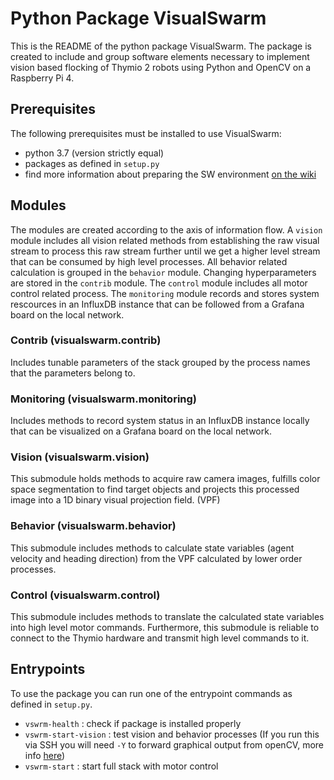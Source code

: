 # Python Package VisualSwarm
This is the README of the python package VisualSwarm. The package is created to include and group software elements necessary to implement 
vision based flocking of Thymio 2 robots using Python and OpenCV on a Raspberry Pi 4.

## Prerequisites
The following prerequisites must be installed to use VisualSwarm:
* python 3.7 (version strictly equal)
* packages as defined in `setup.py`
* find more information about preparing the SW environment [on the wiki](https://github.com/mezdahun/VisualSwarm/wiki/Software-Setup)

## Modules
The modules are created according to the axis of information flow. A `vision` module includes all vision related methods from establishing 
the raw visual stream to process this raw stream further until we get a higher level stream that can be consumed by high level processes. All
behavior related calculation is grouped in the `behavior` module. Changing hyperparameters are stored in the `contrib` module. The `control` module
includes all motor control related process. The `monitoring` module records and stores system rescources in an InfluxDB instance
that can be followed from a Grafana board on the local network.

### Contrib (visualswarm.contrib)
Includes tunable parameters of the stack grouped by the process names that the parameters belong to.

### Monitoring (visualswarm.monitoring)
Includes methods to record system status in an InfluxDB instance locally that can be visualized on a Grafana board on
the local network.

### Vision (visualswarm.vision)
This submodule holds methods to acquire raw camera images, fulfills color space segmentation to find target objects and projects this processed
image into a 1D binary visual projection field. (VPF)

### Behavior (visualswarm.behavior)
This submodule includes methods to calculate state variables (agent velocity and heading direction) from the VPF calculated by lower order
processes.

### Control (visualswarm.control)
This submodule includes methods to translate the calculated state variables into high level motor commands. Furthermore, this 
submodule is reliable to connect to the Thymio hardware and transmit high level commands to it.

## Entrypoints
To use the package you can run one of the entrypoint commands as defined in `setup.py`.
* `vswrm-health` : check if package is installed properly
* `vswrm-start-vision` : test vision and behavior processes (If you run this via SSH you will need `-Y` to forward graphical 
output from openCV, more info [here](https://github.com/mezdahun/VisualSwarm/wiki/Remote-Access-(SSH)))
* `vswrm-start` : start full stack with motor control 